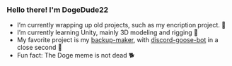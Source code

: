 ### Hello there! I'm DogeDude22

- I’m currently wrapping up old projects, such as my encription project. 🏁
- I’m currently learning Unity, mainly 3D modeling and rigging 🕺
- My favorite project is my [backup-maker](https://github.com/DogeDude22/backup-maker), with [discord-goose-bot](https://github.com/DogeDude22/discord-goose-bot) in a close second 🥇
- Fun fact: The Doge meme is not dead 🐕
